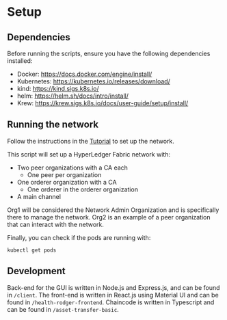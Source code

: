 # Setup

## Dependencies
Before running the scripts, ensure you have the following dependencies installed:
- Docker: https://docs.docker.com/engine/install/
- Kubernetes: https://kubernetes.io/releases/download/
- kind: https://kind.sigs.k8s.io/
- helm: https://helm.sh/docs/intro/install/
- Krew: https://krew.sigs.k8s.io/docs/user-guide/setup/install/

## Running the network

Follow the instructions in the [Tutorial](tutorial.md) to set up the network.

This script will set up a HyperLedger Fabric network with:
- Two peer organizations with a CA each
  - One peer per organization
- One orderer organization with a CA
  - One orderer in the orderer organization
- A main channel

Org1 will be considered the Network Admin Organization and is specifically there to manage the network. 
Org2 is an example of a peer organization that can interact with the network.

Finally, you can check if the pods are running with:
```
kubectl get pods
```

## Development

Back-end for the GUI is written in Node.js and Express.js, and can be found in ``/client``. 
The front-end is written in React.js using Material UI and can be found in ``/health-rodger-frontend``.
Chaincode is written in Typescript and can be found in ``/asset-transfer-basic``.